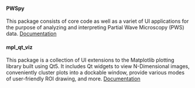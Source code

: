 

#### PWSpy
This package consists of core code as well as a variet of UI applications for the purpose of analyzing and interpreting Partial Wave Microscopy (PWS) data.
[Documentation](https://pwspy.readthedocs.io/en/dev/)

#### mpl_qt_viz
This package is a collection of UI extensions to the Matplotlib plotting library built using Qt5. It includes Qt widgets to view N-Dimensional images, conveniently cluster plots into a dockable window, provide various modes of user-friendly ROI drawing, and more.
[Documentation](https://nanthony21.github.io/mpl_qt_viz/)
